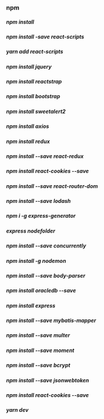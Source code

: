### npm 
##### npm install
##### npm install -save react-scripts
##### yarn add react-scripts

##### npm install jquery 
##### npm install reactstrap
##### npm install bootstrap
##### npm install sweetalert2
##### npm install axios
##### npm install redux
##### npm install --save react-redux
##### npm install react-cookies --save
##### npm install --save react-router-dom
##### npm install --save lodash

##### npm i -g express-generator
##### express nodefolder

##### npm install --save concurrently
##### npm install -g nodemon
##### npm install --save body-parser

##### npm install oracledb --save
##### npm install express
##### npm install --save mybatis-mapper

##### npm install --save multer
##### npm install --save moment

##### npm install --save bcrypt
##### npm install --save jsonwebtoken
##### npm install react-cookies --save

##### yarn dev
